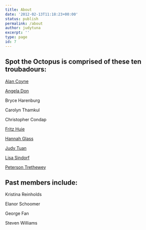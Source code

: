```yaml
---
title: About
date: '2012-02-13T11:18:23+00:00'
status: publish
permalink: /about
author: judytuna
excerpt: ''
type: page
id: 7
---
```

Spot the Octopus is comprised of these ten troubadours:
-------------------------------------------------------

[Alan Coyne](http://www.awkwardface.com/performers.html)

[Angela Don](http://www.angeladon.com/)

Bryce Harenburg

Carolyn Thamkul

Christopher Condap

[Fritz Huie](http://fritzhuie.com)

[Hannah Glass](http://www.yflband.com/)

[Judy Tuan](https://judytuna.com)

[Lisa Sindorf](http://lisasindorf.com)

[Peterson Trethewey](http://2-complex.com)

Past members include:
---------------------

Kristina Reinholds

Elanor Schoomer

George Fan

Steven Williams